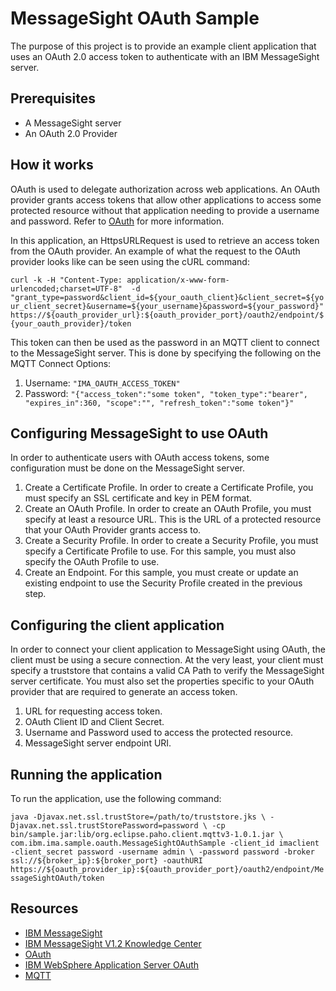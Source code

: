 MessageSight OAuth Sample
=========================
The purpose of this project is to provide an example client application that uses an OAuth 2.0 access token to authenticate with an IBM MessageSight server.

Prerequisites
-------------
+ A MessageSight server
+ An OAuth 2.0 Provider

How it works
------------
OAuth is used to delegate authorization across web applications. An OAuth provider grants access tokens that allow other applications to access some protected resource
without that application needing to provide a username and password. Refer to [OAuth](http://oauth.net/) for more information.

In this application, an HttpsURLRequest is used to retrieve an access token from the OAuth provider. An example of what the request to the OAuth provider
looks like can be seen using the cURL command:

`curl -k -H "Content-Type: application/x-www-form-urlencoded;charset=UTF-8" 
-d "grant_type=password&client_id=${your_oauth_client}&client_secret=${your_client_secret}&username=${your_username}&password=${your_password}" 
https://${oauth_provider_url}:${oauth_provider_port}/oauth2/endpoint/${your_oauth_provider}/token`

This token can then be used as the password in an MQTT client to
connect to the MessageSight server. This is done by specifying the following on the MQTT Connect Options:

1. Username: `"IMA_OAUTH_ACCESS_TOKEN"`
2. Password: `"{"access_token":"some token", "token_type":"bearer", "expires_in":360, "scope":"", "refresh_token":"some token"}"`

Configuring MessageSight to use OAuth
-------------------------------------
In order to authenticate users with OAuth access tokens, some configuration must be done on the MessageSight server.

1. Create a Certificate Profile. In order to create a Certificate Profile, you must specify an SSL certificate and key in PEM format.
2. Create an OAuth Profile. In order to create an OAuth Profile, you must specify at least a resource URL. This is the URL of a protected resource that your OAuth Provider grants access to.
3. Create a Security Profile. In order to create a Security Profile, you must specify a Certificate Profile to use. For this sample, you must also specify the OAuth Profile to use.
4. Create an Endpoint. For this sample, you must create or update an existing endpoint to use the Security Profile created in the previous step.

Configuring the client application
----------------------------------
In order to connect your client application to MessageSight using OAuth, the client must be using a secure connection. At the very least, your client
must specify a truststore that contains a valid CA Path to verify the MessageSight server certificate.
You must also set the properties specific to your OAuth provider that are required to generate an access token.

1. URL for requesting access token.
2. OAuth Client ID and Client Secret.
3. Username and Password used to access the protected resource.
4. MessageSight server endpoint URI.

Running the application
-----------------------
To run the application, use the following command:

`java -Djavax.net.ssl.trustStore=/path/to/truststore.jks \
	-Djavax.net.ssl.trustStorePassword=password \
	-cp bin/sample.jar:lib/org.eclipse.paho.client.mqttv3-1.0.1.jar \
	com.ibm.ima.sample.oauth.MessageSightOAuthSample -client_id imaclient -client_secret password -username admin \
	-password password -broker ssl://${broker_ip}:${broker_port} -oauthURI https://${oauth_provider_ip}:${oauth_provider_port}/oauth2/endpoint/MessageSightOAuth/token`

Resources
---------
+ [IBM MessageSight](https://developer.ibm.com/messaging/messagesight/)
+ [IBM MessageSight V1.2 Knowledge Center](http://www-01.ibm.com/support/knowledgecenter/SSCGGQ_1.2.0/com.ibm.ism.doc/welcome_page/ic-homepage.html)
+ [OAuth](http://oauth.net/)
+ [IBM WebSphere Application Server OAuth](http://www.ibm.com/developerworks/websphere/techjournal/1305_odonnell2/1305_odonnell2.html)
+ [MQTT](http://mqtt.org/)